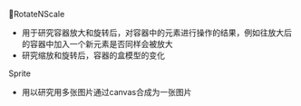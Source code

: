 RotateNScale
* 用于研究容器放大和旋转后，对容器中的元素进行操作的结果，例如往放大后的容器中加入一个新元素是否同样会被放大
* 研究缩放和旋转后，容器的盒模型的变化

Sprite
* 用以研究用多张图片通过canvas合成为一张图片